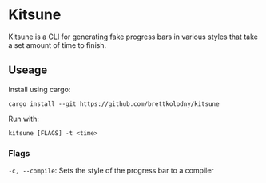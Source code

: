 # Kitsune

Kitsune is a CLI for generating fake progress bars in various styles that take a set amount of time to finish.

## Useage

Install using cargo:

```
cargo install --git https://github.com/brettkolodny/kitsune
```

Run with:

```
kitsune [FLAGS] -t <time>
```

### Flags

`-c, --compile`: Sets the style of the progress bar to a compiler
